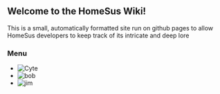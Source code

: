 ## Welcome to the HomeSus Wiki!

This is a small, automatically formatted site run on github pages to allow HomeSus developers to keep track of its intricate and deep lore

### Menu

- ![Cyte](https://wil-ro.github.io/HomeSus/Cyte) 
- ![bob](https://wil-ro.github.io/HomeSus/Cyte) 
- ![jim](https://wil-ro.github.io/HomeSus/Cyte) 